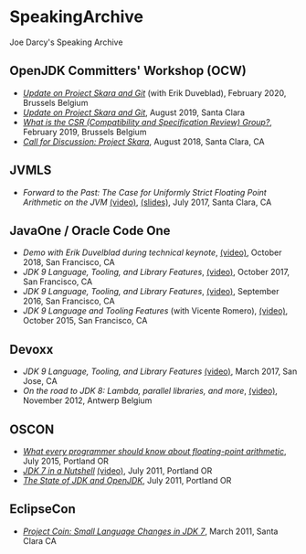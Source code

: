 # SpeakingArchive
Joe Darcy's Speaking Archive

## OpenJDK Committers' Workshop (OCW)

* [_Update on Project Skara and Git_](http://cr.openjdk.java.net/~darcy/Presentations/OCW/owc-2020-02-skara-update.pdf) (with Erik Duveblad), February 2020, Brussels  Belgium
* [_Update on Project Skara and Git_](https://cr.openjdk.java.net/~darcy/Presentations/OCW/ocw-2019-08-skara.pdf), August 2019, Santa Clara
* [_What is the CSR (Compatibility and Specification Review) Group?_](http://cr.openjdk.java.net/~darcy/Presentations/OCW/ocw-CSR-2019-02.pdf), February 2019, Brussels  Belgium
* [_Call for Discussion: Project Skara_](http://cr.openjdk.java.net/~darcy/Presentations/ocw-2018-08-01-skara.pdf), August 2018, Santa Clara, CA

## JVMLS ##

* _Forward to the Past: The Case for Uniformly Strict Floating Point Arithmetic on the JVM_ [(video)](https://www.youtube.com/watch?v=qTKeU_3rhk4), 
[(slides)](http://www.jddarcy.org/Conferences/JVMLS/JVMLS-2017-strict-floating-point.pdf), July 2017, Santa Clara, CA

## JavaOne / Oracle Code One ##

* _Demo with Erik Duvelblad during technical keynote_, [(video)](https://youtu.be/nKJbDYRsO0s?t=1274), October 2018, San Francisco, CA
* _JDK 9 Language, Tooling, and Library Features_, [(video)](https://www.youtube.com/watch?v=VrI6rJNO2x4), October 2017, San Francisco, CA
* _JDK 9 Language, Tooling, and Library Features_, [(video)](https://www.youtube.com/watch?v=vKYzmIi_1LM), September 2016, San Francisco, CA
* _JDK 9 Language and Tooling Features_ (with Vicente Romero), [(video)](https://www.youtube.com/watch?v=J4JKByWQHAk), October 2015, San Francisco, CA

## Devoxx ##

* _JDK 9 Language, Tooling, and Library Features_ [(video)](https://www.youtube.com/watch?v=KQiYlWFvc68), March 2017, San Jose, CA
* _On the road to JDK 8: Lambda, parallel libraries, and more_, [(video)](https://www.youtube.com/watch?v=KQiYlWFvc68), November 2012, Antwerp Belgium

## OSCON ##

* [_What every programmer should know about floating-point arithmetic_](https://conferences.oreilly.com/oscon/open-source-2015/public/schedule/detail/42013), July 2015, Portland OR
* [_JDK 7 in a Nutshell_](https://conferences.oreilly.com/oscon/oscon2011/public/schedule/detail/21185) [(video)](https://www.youtube.com/watch?v=7nkB3hxH5po), July 2011, Portland OR
* [_The State of JDK and OpenJDK_](https://conferences.oreilly.com/oscon/oscon2011/public/schedule/detail/21184), July 2011, Portland OR

## EclipseCon ##

* [_Project Coin: Small Language Changes in JDK 7_](https://www.eclipsecon.org/2011/sessions/indexd2fb.html?id=2155), March 2011, Santa Clara CA
